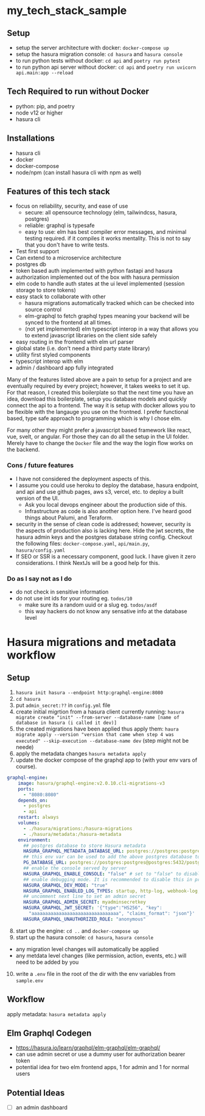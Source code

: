 # my_tech_stack_sample

## Setup 
- setup the server architecture with docker: `docker-compose up`
- setup the hasura migration console: `cd hasura` and `hasura console`
- to run python tests without docker: `cd api` and `poetry run pytest`
- to run python api server without docker: `cd api` and `poetry run uvicorn api.main:app --reload`

## Tech Required to run without Docker 
* python: pip, and poetry 
* node v12 or higher
* hasura cli

## Installations
* hasura cli
* docker
* docker-compose
* node/npm (can install hasura cli with npm as well)


## Features of this tech stack 
* focus on reliability, security, and ease of use
  * secure: all opensource technology (elm, tailwindcss, hasura, postgres) 
  * reliable: graphql is typesafe 
  * easy to use: elm has best compiler error messages, and minimal testing required. if it compiles it works mentality. This is not to say that you don't have to write tests.
* Test first support
* Can extend to a microservice architecture
* postgres db
* token based auth implemented with python fastapi and hasura 
* authorization implemented out of the box with hasura permission
* elm code to handle auth states at the ui level implemented (session storage to store tokens)
* easy stack to collaborate with other
  * hasura migrations automatically tracked which can be checked into source control
  * elm-graphql to fetch graphql types meaning your backend will be synced to the frontend at all times. 
  * (not yet implemented) elm typescript interop in a way that allows you to extend javascript libraries on the client side safely 
* easy routing in the frontend with elm url parser
* global state (i.e. don't need a third party state library)
* utility first styled components 
* typescript interop with elm
* admin / dashboard app fully integrated 

Many of the features listed above are a pain to setup for a project and are eventually required by every project; however, it takes weeks to set it up. For that reason, I created this boilerplate so that the next time you have an idea, download this boilerplate, setup you database models and quickly connect the api to a frontend. The way it is setup with docker allows you to be flexible with the langauge you use on the frontned. I prefer functional based, type safe approach to programming which is why I chose elm. 

For many other they might prefer a javascript based framework like react, vue, svelt, or angular. For those they can do all the setup in the UI folder. Merely have to change the `Docker` file and the way the login flow works on the backend. 

### Cons / future features
* I have not considered the deployment aspects of this. 
* I assume you could use heroku to deploy the database, hasura endpoint, and api and use github pages, aws s3, vercel, etc. to deploy a built version of the UI. 
  * Ask you local devops engineer about the production side of this.
  * Infrastructure as code is also another option here. I've heard good things about Palumi, and Teraform. 
* security in the sense of clean code is addressed; however, security is the aspects of production also is lacking here. Hide the jwt secrets, the hasura admin keys and the postgres database string config. Checkout the following files: `docker-compose.yaml`, `api/main.py`, `hasura/config.yaml`
* If SEO or SSR is a necessary component, good luck. I have given it zero considerations. I think NextJs will be a good help for this. 


### Do as I say not as I do
* do not check in sensitive information 
* do not use int ids for your routing eg. `todos/10`
  * make sure its a random uuid or a slug eg. `todos/asdf`
  * this way hackers do not know any sensative info at the database level


# Hasura migrations and metadata workflow

## Setup 
1. `hasura init hasura --endpoint http:graphql-engine:8080`
2. `cd hasura`
3. put `admin_secret:??` in `config.yml` file
4. create initial migrtion from a hasura client currently running: `hasura migrate create "init" --from-server --database-name [name of database in hasura (i called it dev)]`
5. the created migrations have been applied thus apply them: `haura migrate apply --version "version that came when step 4 was executed" --skip-execution --database-name dev` (step might not be neede)
6. apply the metadata changes `hasura metadata apply`
7. update the docker compose of the graphql app to (with your env vars of course). 
```YAML
graphql-engine:
    image: hasura/graphql-engine:v2.0.10.cli-migrations-v3
    ports:
      - "8080:8080"
    depends_on:
      - postgres
      - api
    restart: always
    volumes:
      - ./hasura/migrations:/hasura-migrations
      - ./hasura/metadata:/hasura-metadata
    environment:
      ## postgres database to store Hasura metadata
      HASURA_GRAPHQL_METADATA_DATABASE_URL: postgres://postgres:postgres@postgres:5432/postgres
      ## this env var can be used to add the above postgres database to Hasura as a data source. this can be removed/updated based on your needs
      PG_DATABASE_URL: postgres://postgres:postgres@postgres:5432/postgres
      ## enable the console served by server
      HASURA_GRAPHQL_ENABLE_CONSOLE: "false" # set to "false" to disable console
      ## enable debugging mode. It is recommended to disable this in production
      HASURA_GRAPHQL_DEV_MODE: "true"
      HASURA_GRAPHQL_ENABLED_LOG_TYPES: startup, http-log, webhook-log, websocket-log, query-log
      ## uncomment next line to set an admin secret
      HASURA_GRAPHQL_ADMIN_SECRET: myadminsecretkey
      HASURA_GRAPHQL_JWT_SECRET: '{"type":"HS256", "key":
        "aaaaaaaaaaaaaaaaaaaaaaaaaaaaaaaa", "claims_format": "json"}'
      HASURA_GRAPHQL_UNAUTHORIZED_ROLE: "anonymous"
```
8. start up the engine: `cd ..` and `docker-compose up`
9. start up the hasura console: `cd hasura`, `hasura console`
- any migration level changes will automatically be applied
- any metdata level changes (like permission, action, events, etc.) will need to be added by you
10. write a `.env` file in the root of the dir with the env variables from `sample.env`
## Workflow 
apply metadata: `hasura metadata apply` 

## Elm Graphql Codegen
* https://hasura.io/learn/graphql/elm-graphql/elm-graphql/
* can use admin secret or use a dummy user for authorization bearer token   
* potential idea for two elm frontend apps, 1 for admin and 1 for normal users 

## Potential Ideas
* [ ] an admin dashboard 
